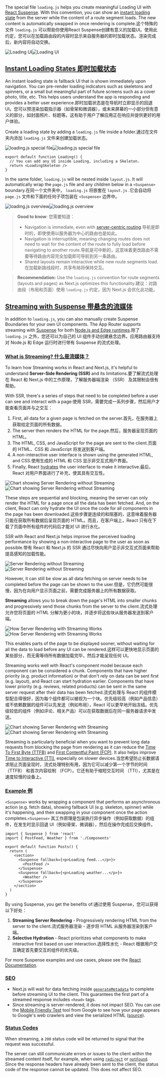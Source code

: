 The special file `loading.js` helps you create meaningful Loading UI with [React Suspense](https://react.dev/reference/react/Suspense). With this convention, you can show an [instant loading state](#instant-loading-states) from the server while the content of a route segment loads. The new content is automatically swapped in once rendering is complete.这个特殊的文件 `loading.js` 可以帮助你使用React Suspense创建有意义的加载UI。使用此约定，您可以在加载路由段的内容时显示来自服务器的即时加载状态。渲染完成后，新内容将自动交换。

![Loading UI](https://nextjs.org/_next/image?url=%2Fdocs%2Flight%2Floading-ui.png\&w=3840\&q=75\&dpl=dpl_6jgZkA1aPHMzMLgPhXqA9RmLmMXZ)![Loading UI](https://nextjs.org/_next/image?url=%2Fdocs%2Fdark%2Floading-ui.png\&w=3840\&q=75\&dpl=dpl_6jgZkA1aPHMzMLgPhXqA9RmLmMXZ)

## [Instant Loading States 即时加载状态](#instant-loading-states)

An instant loading state is fallback UI that is shown immediately upon navigation. You can pre-render loading indicators such as skeletons and spinners, or a small but meaningful part of future screens such as a cover photo, title, etc. This helps users understand the app is responding and provides a better user experience.即时加载状态是在导航时立即显示的回退 UI。您可以预渲染加载指示器（如骨架和微调器），或未来屏幕的一小部分但有意义的部分，如封面照片、标题等。这有助于用户了解应用正在响应并提供更好的用户体验。

Create a loading state by adding a `loading.js` file inside a folder.通过在文件夹内添加 `loading.js` 文件来创建加载状态。

![loading.js special file](https://nextjs.org/_next/image?url=%2Fdocs%2Flight%2Floading-special-file.png\&w=3840\&q=75\&dpl=dpl_6jgZkA1aPHMzMLgPhXqA9RmLmMXZ)![loading.js special file](https://nextjs.org/_next/image?url=%2Fdocs%2Fdark%2Floading-special-file.png\&w=3840\&q=75\&dpl=dpl_6jgZkA1aPHMzMLgPhXqA9RmLmMXZ)

```
export default function Loading() {
  // You can add any UI inside Loading, including a Skeleton.
  return <LoadingSkeleton />
}
```

<!-- -->

In the same folder, `loading.js` will be nested inside `layout.js`. It will automatically wrap the `page.js` file and any children below in a `<Suspense>` boundary.在同一个文件夹中， `loading.js` 将嵌套在 `layout.js` .它会自动将 `page.js` 文件和下面的任何子项包装在 `<Suspense>` 边界中。

![loading.js overview](https://nextjs.org/_next/image?url=%2Fdocs%2Flight%2Floading-overview.png\&w=3840\&q=75\&dpl=dpl_6jgZkA1aPHMzMLgPhXqA9RmLmMXZ)![loading.js overview](https://nextjs.org/_next/image?url=%2Fdocs%2Fdark%2Floading-overview.png\&w=3840\&q=75\&dpl=dpl_6jgZkA1aPHMzMLgPhXqA9RmLmMXZ)

> **Good to know**: 您需要知道：
>
> * Navigation is immediate, even with [server-centric routing](https://nextjs.org/docs/app/building-your-application/routing/linking-and-navigating#how-routing-and-navigation-works).导航是即时的，即使使用以服务器为中心的路由也是如此。
> * Navigation is interruptible, meaning changing routes does not need to wait for the content of the route to fully load before navigating to another route.导航是可中断的，这意味着更改路由不需要等待路由内容完全加载即可导航到另一条路由。
> * Shared layouts remain interactive while new route segments load.在加载新路线段时，共享布局将保持交互。

> **Recommendation:** Use the `loading.js` convention for route segments (layouts and pages) as Next.js optimizes this functionality.建议：对路由段（布局和页面）使用 `loading.js` 约定，因为 Next.js 会优化此功能。

## [Streaming with Suspense 带悬念的流媒体](#streaming-with-suspense)

In addition to `loading.js`, you can also manually create Suspense Boundaries for your own UI components. The App Router supports streaming with [Suspense](https://react.dev/reference/react/Suspense) for both [Node.js and Edge runtimes](https://nextjs.org/docs/app/building-your-application/rendering/edge-and-nodejs-runtimes).除了 `loading.js` 之外，您还可以为自己的 UI 组件手动创建悬念边界。应用路由器支持对 Node.js 和 Edge 运行时进行带有 Suspense 的流式处理。

### [What is Streaming? 什么是流媒体？](#what-is-streaming)

To learn how Streaming works in React and Next.js, it's helpful to understand **Server-Side Rendering (SSR)** and its limitations.要了解流式处理在 React 和 Next.js 中的工作原理，了解服务器端渲染 （SSR） 及其限制会很有帮助。

With SSR, there's a series of steps that need to be completed before a user can see and interact with a page:使用 SSR，需要完成一系列步骤，然后用户才能查看页面并与之交互：

1. First, all data for a given page is fetched on the server.首先，在服务器上获取给定页面的所有数据。
2. The server then renders the HTML for the page.然后，服务器呈现页面的 HTML。
3. The HTML, CSS, and JavaScript for the page are sent to the client.页面的 HTML、CSS 和 JavaScript 将发送到客户端。
4. A non-interactive user interface is shown using the generated HTML, and CSS.使用生成的 HTML 和 CSS 显示非交互式用户界面。
5. Finally, React [hydrates](https://react.dev/reference/react-dom/client/hydrateRoot#hydrating-server-rendered-html) the user interface to make it interactive.最后，React 对用户界面进行了补充，使其具有交互性。

![Chart showing Server Rendering without Streaming](https://nextjs.org/_next/image?url=%2Fdocs%2Flight%2Fserver-rendering-without-streaming-chart.png\&w=3840\&q=75\&dpl=dpl_6jgZkA1aPHMzMLgPhXqA9RmLmMXZ)![Chart showing Server Rendering without Streaming](https://nextjs.org/_next/image?url=%2Fdocs%2Fdark%2Fserver-rendering-without-streaming-chart.png\&w=3840\&q=75\&dpl=dpl_6jgZkA1aPHMzMLgPhXqA9RmLmMXZ)

These steps are sequential and blocking, meaning the server can only render the HTML for a page once all the data has been fetched. And, on the client, React can only hydrate the UI once the code for all components in the page has been downloaded.这些步骤是连续的和阻塞的，这意味着服务器只能在获取所有数据后呈现页面的 HTML。而且，在客户端上，React 只有在下载了页面中所有组件的代码后才能对 UI 进行水化。

SSR with React and Next.js helps improve the perceived loading performance by showing a non-interactive page to the user as soon as possible.带有 React 和 Next.js 的 SSR 通过尽快向用户显示非交互式页面来帮助提高感知的加载性能。

![Server Rendering without Streaming](https://nextjs.org/_next/image?url=%2Fdocs%2Flight%2Fserver-rendering-without-streaming.png\&w=3840\&q=75\&dpl=dpl_6jgZkA1aPHMzMLgPhXqA9RmLmMXZ)![Server Rendering without Streaming](https://nextjs.org/_next/image?url=%2Fdocs%2Fdark%2Fserver-rendering-without-streaming.png\&w=3840\&q=75\&dpl=dpl_6jgZkA1aPHMzMLgPhXqA9RmLmMXZ)

However, it can still be slow as all data fetching on server needs to be completed before the page can be shown to the user.但是，它仍然可能很慢，因为在向用户显示页面之前，需要完成服务器上的所有数据获取。

**Streaming** allows you to break down the page's HTML into smaller chunks and progressively send those chunks from the server to the client.流式处理允许您将页面的 HTML 分解为更小的块，并逐步将这些块从服务器发送到客户端。

![How Server Rendering with Streaming Works](https://nextjs.org/_next/image?url=%2Fdocs%2Flight%2Fserver-rendering-with-streaming.png\&w=3840\&q=75\&dpl=dpl_6jgZkA1aPHMzMLgPhXqA9RmLmMXZ)![How Server Rendering with Streaming Works](https://nextjs.org/_next/image?url=%2Fdocs%2Fdark%2Fserver-rendering-with-streaming.png\&w=3840\&q=75\&dpl=dpl_6jgZkA1aPHMzMLgPhXqA9RmLmMXZ)

This enables parts of the page to be displayed sooner, without waiting for all the data to load before any UI can be rendered.这样可以更快地显示页面的某些部分，而无需等待所有数据加载完毕，然后才能呈现任何 UI。

Streaming works well with React's component model because each component can be considered a chunk. Components that have higher priority (e.g. product information) or that don't rely on data can be sent first (e.g. layout), and React can start hydration earlier. Components that have lower priority (e.g. reviews, related products) can be sent in the same server request after their data has been fetched.流式处理与 React 的组件模型配合得很好，因为每个组件都可以被视为一个块。优先级较高（例如产品信息）或不依赖数据的组件可以先发送（例如布局），React 可以更早地开始冻结。优先级较低的组件（例如评论、相关产品）可以在获取数据后在同一服务器请求中发送。

![Chart showing Server Rendering with Streaming](https://nextjs.org/_next/image?url=%2Fdocs%2Flight%2Fserver-rendering-with-streaming-chart.png\&w=3840\&q=75\&dpl=dpl_6jgZkA1aPHMzMLgPhXqA9RmLmMXZ)![Chart showing Server Rendering with Streaming](https://nextjs.org/_next/image?url=%2Fdocs%2Fdark%2Fserver-rendering-with-streaming-chart.png\&w=3840\&q=75\&dpl=dpl_6jgZkA1aPHMzMLgPhXqA9RmLmMXZ)

Streaming is particularly beneficial when you want to prevent long data requests from blocking the page from rendering as it can reduce the [Time To First Byte (TTFB)](https://web.dev/ttfb/) and [First Contentful Paint (FCP)](https://web.dev/first-contentful-paint/). It also helps improve [Time to Interactive (TTI)](https://developer.chrome.com/en/docs/lighthouse/performance/interactive/), especially on slower devices.当您希望防止长数据请求阻止页面呈现时，流式处理特别有用，因为它可以减少第一个字节的时间 （TTFB） 和首次内容绘制 （FCP）。它还有助于缩短交互时间 （TTI），尤其是在速度较慢的设备上。

### [Example 例](#example)

`<Suspense>` works by wrapping a component that performs an asynchronous action (e.g. fetch data), showing fallback UI (e.g. skeleton, spinner) while it's happening, and then swapping in your component once the action completes.`<Suspense>` 其工作原理是包装执行异步操作（例如获取数据）的组件，在发生时显示回退 UI（例如骨架、微调器），然后在操作完成后交换组件。

```
import { Suspense } from 'react'
import { PostFeed, Weather } from './Components'
 
export default function Posts() {
  return (
    <section>
      <Suspense fallback={<p>Loading feed...</p>}>
        <PostFeed />
      </Suspense>
      <Suspense fallback={<p>Loading weather...</p>}>
        <Weather />
      </Suspense>
    </section>
  )
}
```

<!-- -->

By using Suspense, you get the benefits of:通过使用 Suspense，您可以获得以下好处：

1. **Streaming Server Rendering** - Progressively rendering HTML from the server to the client.流式服务器渲染 - 逐步将 HTML 从服务器渲染到客户端。
2. **Selective Hydration** - React prioritizes what components to make interactive first based on user interaction.选择性水化 - React 根据用户交互确定首先要交互的组件的优先级。

For more Suspense examples and use cases, please see the [React Documentation](https://react.dev/reference/react/Suspense).

### [SEO](#seo)

* Next.js will wait for data fetching inside [`generateMetadata`](https://nextjs.org/docs/app/api-reference/functions/generate-metadata) to complete before streaming UI to the client. This guarantees the first part of a streamed response includes `<head>` tags.
* Since streaming is server-rendered, it does not impact SEO. You can use the [Mobile Friendly Test](https://search.google.com/test/mobile-friendly) tool from Google to see how your page appears to Google's web crawlers and view the serialized HTML ([source](https://web.dev/rendering-on-the-web/#seo-considerations)).

### [Status Codes](#status-codes)

When streaming, a `200` status code will be returned to signal that the request was successful.

The server can still communicate errors or issues to the client within the streamed content itself, for example, when using [`redirect`](https://nextjs.org/docs/app/api-reference/functions/redirect) or [`notFound`](https://nextjs.org/docs/app/api-reference/functions/not-found). Since the response headers have already been sent to the client, the status code of the response cannot be updated. This does not affect SEO.
